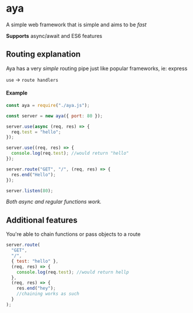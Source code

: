 # aya

A simple web framework that is simple and aims to be _fast_

**Supports**
async/await and ES6 features

## Routing explanation

Aya has a very _simple_ routing pipe just like popular frameworks, ie: express

`use` -> `route handlers`

#### Example

```js
const aya = require("./aya.js");

const server = new aya({ port: 80 });

server.use(async (req, res) => {
  req.test = "hello";
});

server.use((req, res) => {
  console.log(req.test); //would return "hello"
});

server.route("GET", "/", (req, res) => {
  res.end("Hello");
});

server.listen(80);
```

_Both async and regular functions work._

## Additional features

You're able to chain functions or pass objects to a route

```js
server.route(
  "GET",
  "/",
  { test: "hello" },
  (req, res) => {
    console.log(req.test); //would return hellp
  },
  (req, res) => {
    res.end("hey");
    //chaining works as such
  }
);
```
